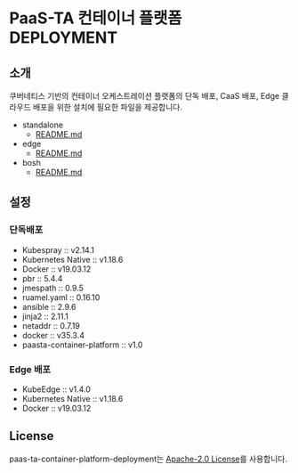 # PaaS-TA 컨테이너 플랫폼 DEPLOYMENT
## 소개
쿠버네티스 기반의 컨테이너 오케스트레이션 플랫폼의 단독 배포, CaaS 배포, Edge 클라우드 배포을 위한 설치에 필요한 파일을 제공합니다. 
- standalone
  + [README.md](https://github.com/PaaS-TA/paas-ta-container-platform-deployment/tree/dev/standalone)
- edge 
  + [README.md](https://github.com/PaaS-TA/paas-ta-container-platform-deployment/tree/dev/edge)
- bosh 
  + [README.md](https://github.com/PaaS-TA/paas-ta-container-platform-deployment/tree/dev/bosh)

## 설정
### 단독배포
- Kubespray :: v2.14.1
- Kubernetes Native :: v1.18.6
- Docker :: v19.03.12
- pbr :: 5.4.4
- jmespath :: 0.9.5
- ruamel.yaml :: 0.16.10
- ansible :: 2.9.6
- jinja2 :: 2.11.1
- netaddr :: 0.7.19
- docker :: v35.3.4
- paasta-container-platform :: v1.0

### Edge 배포
- KubeEdge :: v1.4.0
- Kubernetes Native :: v1.18.6
- Docker :: v19.03.12

## License
paas-ta-container-platform-deployment는 [Apache-2.0 License](http://www.apache.org/licenses/LICENSE-2.0)를 사용합니다.
